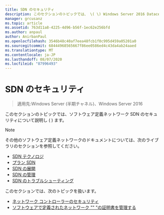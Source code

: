 ```yaml
---
title: SDN のセキュリティ
description: このセクションのトピックでは、 \( \) Windows Server 2016 Datacenter のソフトウェア定義ネットワーク SDN のセキュリティについて説明します。
manager: grcusanz
ms.topic: article
ms.assetid: 763d11a8-4225-4d96-b56f-1ec62e256bfd
ms.author: anpaul
author: AnirbanPaul
ms.openlocfilehash: 3546b48c40af7eea48fcb1f0c995d459a05201a0
ms.sourcegitcommit: 68444968565667f86ee0586ed4c43da4ab24aaed
ms.translationtype: MT
ms.contentlocale: ja-JP
ms.lasthandoff: 08/07/2020
ms.locfileid: "87996493"
---
```

# <a name="security-for-sdn"></a>SDN のセキュリティ

>適用先:Windows Server (半期チャネル)、Windows Server 2016

このセクションのトピックでは、ソフトウェア定義ネットワーク SDN のセキュリティについて説明し \( \) ます。

>[!Note]
>その他のソフトウェア定義ネットワークのドキュメントについては、次のライブラリのセクションを参照してください。
>
> - [SDN テクノロジ](../technologies/Software-Defined-Networking-Technologies.md)
> - [プラン SDN](/windows-server/networking/sdn/plan/Deploy-a-Software-Defined-Network-Infrastructure)
> - [SDN の展開](../deploy/deploy-a-software-defined-network-infrastructure.md)
> - [SDN の管理](../manage/manage-sdn.md)
> - [SDN のトラブルシューティング](../troubleshoot/Troubleshoot-Software-Defined-Networking.md)

このセクションでは、次のトピックを扱います。

- [ネットワーク コントローラーのセキュリティ](nc-security.md)
- [ソフトウェアで定義されたネットワーク "" "の証明書を管理する](sdn-manage-certs.md)